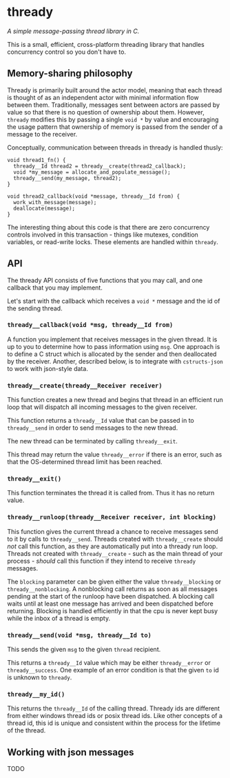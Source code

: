# thready

*A simple message-passing thread library in C.*

This is a small, efficient, cross-platform threading library that
handles concurrency control so you don't have to.

## Memory-sharing philosophy

Thready is primarily built around the actor model, meaning that each thread is thought of as an
independent actor with minimal information flow between them. Traditionally, messages sent
between actors are passed by value so that there is no question of ownership about them.
However, `thready` modifies this by passing a single `void *` by value and encouraging the usage
pattern that ownership of memory is passed from the sender of a message to the receiver.

Conceptually, communication between threads in thready is handled thusly:

    void thread1_fn() {
      thready__Id thread2 = thready__create(thread2_callback);
      void *my_message = allocate_and_populate_message();
      thready__send(my_message, thread2);
    }

    void thread2_callback(void *message, thready__Id from) {
      work_with_message(message);
      deallocate(message);
    }

The interesting thing about this code is that there are zero concurrency controls involved in
this transaction - things like mutexes, condition variables, or read-write locks. These
elements are handled within `thready`.

## API

The thready API consists of five functions that you may call, and one callback that you
may implement.

Let's start with the callback which receives a `void *` message and the id of the sending
thread.

### `thready__callback(void *msg, thready__Id from)`

A function you implement that receives messages in the given thread. It is up to you to determine
how to pass information using `msg`. One approach is to define a C struct which is allocated by
the sender and then deallocated by the receiver. Another, described below, is to integrate with
`cstructs-json` to work with json-style data.

### `thready__create(thready__Receiver receiver)`

This function creates a new thread and begins that thread in an efficient run loop that will
dispatch all incoming messages to the given receiver.

This function returns a `thready__Id` value that can be passed in to `thready__send` in order
to send messages to the new thread.

The new thread can be terminated by calling `thready__exit`.

This thread may return the value `thready__error` if there is an error, such as that the
OS-determined thread limit has been reached.

### `thready__exit()`

This function terminates the thread it is called from. Thus it has no return value.

### `thready__runloop(thready__Receiver receiver, int blocking)`

This function gives the current thread a chance to receive messages send to it by calls to
`thready__send`. Threads created with `thready__create` should *not* call this function, as
they are automatically put into a thready run loop. Threads not created with `thready__create` -
such as the main thread of your process - *should* call this function if they intend to receive
`thready` messages.

The `blocking` parameter can be given either the value `thready__blocking` or
`thready__nonblocking`. A nonblocking call returns as soon as all messages pending at the start of
the runloop have been dispatched. A blocking call waits until at least one message has arrived and
been dispatched before returning. Blocking is handled efficiently in that the cpu is never kept busy
while the inbox of a thread is empty.

### `thready__send(void *msg, thready__Id to)`

This sends the given `msg` to the given `thread` recipient.

This returns a `thready__Id` value which may be either `thready__error` or `thready__success`.
One example of an error condition is that the given `to` id is unknown to `thready`.

### `thready__my_id()`

This returns the `thready__Id` of the calling thread.  Thready ids are different from either windows
thread ids or posix thread ids. Like other concepts of a thread id, this id is unique and consistent
within the process for the lifetime of the thread.

## Working with json messages

TODO
